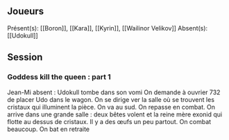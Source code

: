 ## Joueurs
Présent(s): [[Boron]], [[Kara]], [[Kyrin]], [[Wailinor Velikov]]
Absent(s): [[Udokull]]

## Session

### Goddess kill the queen : part 1
Jean-Mi absent : Udokull tombe dans son vomi
On demande à ouvrier 732 de placer Udo dans le wagon.
On se dirige ver la salle où se trouvent les cristaux qui illuminent la pièce.
On va au sud. On repasse en combat.
On arrive dans une grande salle : deux bêtes volent et la reine mère exonid qui flotte au dessus de cristaux. Il y a des œufs un peu partout. On combat beaucoup. On bat en retraite
